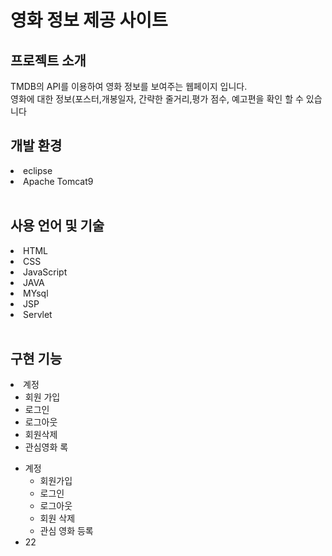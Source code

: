 <h1>영화 정보 제공 사이트</h1>

<h2>프로젝트 소개</h2>
TMDB의 API를 이용하여 영화 정보를 보여주는 웹페이지 입니다.<br>
영화에 대한 정보(포스터,개봉일자, 간략한 줄거리,평가 점수, 예고편을 확인 할 수 있습니다
<br>
<h2>개발 환경</h2>
<li>eclipse</li>
<li>Apache Tomcat9</li>

<br>
<h2>사용 언어 및 기술</h2>
<li>HTML</li>
<li>CSS</li>
<li>JavaScript</li>
<li>JAVA</li>
<li>MYsql</li>
<li>JSP</li>
<li>Servlet</li>

<br>
<h2>구현 기능</h2>
<li>
  계정
  <ul>
  <li>회원 가입</li>
  <li>로그인</li>
  <li>로그아웃</li>
  <li>회원삭제</li>
  <li>관심영화 록</li>
  </ul>
</li>

* 계정
  - 회원가입
  - 로그인
  - 로그아웃
  - 회원 삭제
  - 관심 영화 등록
* 22
